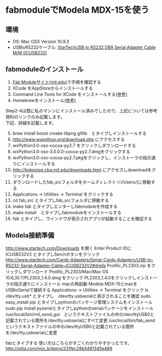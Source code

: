 fabmoduleでModela MDX-15を使う
==============================

環境
----
 * OS: Mac OSX Version 10.9.3
 * USBtoRS232ケーブル: [StarTechUSB to RS232 DB9 Serial Adapter Cable M/M (ICUSB232)](http://www.amazon.com/StarTech-RS232-Serial-Adapter-Cable/dp/B000067SNB/ref=sr_1_16?s=electronics&ie=UTF8&qid=1401599135&sr=1-16&keywords=star+tech+serial)


fabmoduleのインストール
-----------------------
1. [Fab Moduleサイト(mit.edu)](http://kokompe.cba.mit.edu/downloads.html)で手順を確認する
2. XCode をAppStoreからインストールする
3. Command Line Tools for XCode をインストールする[(参考)](http://qiita.com/3yatsu/items/47470091277d46f3fde2)
4. Homebrewをインストール[(参考)](http://qiita.com/b4b4r07/items/6efebc2f3d1cbbd393fc)

Step2-4は既に私のマシンにインストール済みでしたので、上記については参考資料のリンクのみ記載します。  
下記、詳細を記載します。  

5. brew install boost cmake libpng giflib　とタイプしインストールする
6. http://www.wxpython.org/download.php にアクセスする
7. wxPython3.0-osx-cocoa-py2.7 をクリックしダウンロードする
8. wxPython3.0-osx-3.0.0.0-cocoa-py2.7.dmgをクリックする
9. wxPython3.0-osx-cocoa-py2.7.pkgをクリックし、インストーラの指示通りにインストールする
10. http://kokompe.cba.mit.edu/downloads.html にアクセスしdownloadをクリックする
11. ダウンロードしたfab_srcフォルダをホームディレクトリ(/Users/<your home>)に移動する
12. Applications -> Utilities -> Terminal をクリックする
13. cd fab_src とタイプしfab_srcフォルダに移動する
14. make fab とタイプしエンターしfabmoduleを作成する
15. make install　とタイプしfabmoduleをインストールする
16. fab とタイプし、ウインドウが表示されアプリが起動することを確認する

Modela接続準備
--------------
 http://www.startech.com/Downloads を開く
 Enter Product IDに ICUSB232V2 とタイプしSerchボタンをクリック
 http://www.startech.com/Cards-Adapters/Serial-Cards-Adapters/USB-to-RS232-Serial-Adapter-Cable~ICUSB232V2#dnlds
 Prolific_PL2303.zip をクリックしダウンロード
 Prolific_PL2303/Mac/Mac OS 10.6_10.7/PL2303_1.4.0.dmg をクリック
 PL2303_1.4.0をクリックしインストーラの指示通りにインストール
 macの再起動
 Modela MDX-15とmacをUSBtoSerialで接続する
 Applications -> Utilities -> Terminal をクリック
 ls /dev/tty.usb* とタイプし　/dev/tty.usbserialと表示されることを確認
 sudo easy_install pip とタイプしpythonのパッケージ管理システムをインストール
 sudo pip install pyserialとタイプしpythonのserialパッケージをインストール
 /usr/local/bin/rml_send_gui　というテキストファイルの中の/dev/ttyUSB0と記載されている箇所を/dev/tty.usbserialにすべて変更
 /usr/local/bin/fab_sendというテキストファイルの中の/dev/ttyUSB0と記載されている箇所を/dev/tty.usbserialに変更
 
 fabとタイプする
 使い方はこちらがすごくわかりやすかったです。
 http://qiita.com/mio_k/items/231fec28b5491345e469
